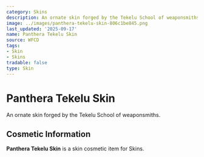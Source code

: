 ```yaml
---
category: Skins
description: An ornate skin forged by the Tekelu School of weaponsmiths.
image: ../images/panthera-tekelu-skin-806c1be845.png
last_updated: '2025-09-17'
name: Panthera Tekelu Skin
source: WFCD
tags:
- Skin
- Skins
tradable: false
type: Skin
---
```


# Panthera Tekelu Skin

An ornate skin forged by the Tekelu School of weaponsmiths.

## Cosmetic Information

**Panthera Tekelu Skin** is a skin cosmetic item for Skins.

